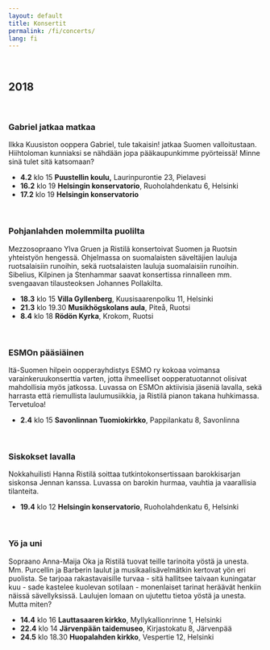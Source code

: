 ```yaml
---
layout: default
title: Konsertit
permalink: /fi/concerts/
lang: fi
---
```


<br/>

## 2018

<br/>

### Gabriel jatkaa matkaa

Ilkka Kuusiston ooppera Gabriel, tule takaisin! jatkaa Suomen valloitustaan. Hiihtoloman kunniaksi se nähdään jopa pääkaupunkimme pyörteissä! Minne sinä tulet sitä katsomaan?

- __4.2__ klo 15 __Puustellin koulu,__ Laurinpurontie 23, Pielavesi
- __16.2__ klo 19 __Helsingin konservatorio__, Ruoholahdenkatu 6, Helsinki
- __17.2__ klo 19 __Helsingin konservatorio__

<br/>

### Pohjanlahden molemmilta puolilta

Mezzosopraano Ylva Gruen ja Ristilä konsertoivat Suomen ja Ruotsin yhteistyön hengessä. Ohjelmassa on suomalaisten säveltäjien lauluja ruotsalaisiin runoihin, sekä ruotsalaisten lauluja suomalaisiin runoihin. Sibelius, Kilpinen ja Stenhammar saavat konsertissa rinnalleen mm. svengaavan tilausteoksen Johannes Pollakilta.

- __18.3__ klo 15 __Villa Gyllenberg__, Kuusisaarenpolku 11, Helsinki
- __21.3__ klo 19.30 __Musikhögskolans aula__, Piteå, Ruotsi
- __8.4__ klo 18 __Rödön Kyrka__, Krokom, Ruotsi

<br/>

### ESMOn pääsiäinen

Itä-Suomen hilpein oopperayhdistys ESMO ry kokoaa voimansa varainkeruukonserttia varten, jotta ihmeelliset oopperatuotannot olisivat mahdollisia myös jatkossa. Luvassa on ESMOn aktiivisia jäseniä lavalla, sekä harrasta että riemullista laulumusiikkia, ja Ristilä pianon takana huhkimassa. Tervetuloa!

- __2.4__ klo 15 __Savonlinnan Tuomiokirkko__, Pappilankatu 8, Savonlinna

<br/>

### Siskokset lavalla

Nokkahuilisti Hanna Ristilä soittaa tutkintokonsertissaan barokkisarjan siskonsa Jennan kanssa. Luvassa on barokin hurmaa, vauhtia ja vaarallisia tilanteita.

- __19.4__ klo 12 __Helsingin konservatorio__, Ruoholahdenkatu 6, Helsinki

<br/>

### Yö ja uni

Sopraano Anna-Maija Oka ja Ristilä tuovat teille tarinoita yöstä ja unesta. Mm. Purcellin ja Barberin laulut ja musikaalisävelmätkin kertovat yön eri puolista. Se tarjoaa rakastavaisille turvaa - sitä hallitsee taivaan kuningatar kuu - sade kastelee kuolevan sotilaan - monenlaiset tarinat heräävät henkiin näissä sävellyksissä. Laulujen lomaan on ujutettu tietoa yöstä ja unesta. Mutta miten?

- __14.4__ klo 16 __Lauttasaaren kirkko__, Myllykallionrinne 1, Helsinki
- __22.4__ klo 14 __Järvenpään taidemuseo__, Kirjastokatu 8, Järvenpää
- __24.5__ klo 18.30 __Huopalahden kirkko__, Vespertie 12, Helsinki

<br/>

